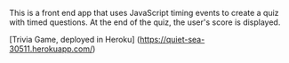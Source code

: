This is a front end app that uses JavaScript timing events to create a quiz with timed questions.  At the end of the quiz, the user's score is displayed.

[Trivia Game, deployed in Heroku]
(https://quiet-sea-30511.herokuapp.com/)
